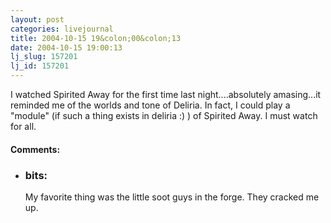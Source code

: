 ```yaml
---
layout: post
categories: livejournal
title: 2004-10-15 19&colon;00&colon;13
date: 2004-10-15 19:00:13
lj_slug: 157201
lj_id: 157201
---
```

I watched Spirited Away for the first time last night....absolutely amasing...it reminded me of the worlds and tone of Deliria. In fact, I could play a "module" (if such a thing exists in deliria :) ) of Spirited Away. I must watch for all.


<div id="comments"><h4>Comments:</h4><div class="lj-comments"><ul>
<li><h3>bits: </h3>
<a id="comment-269"></a>
<p>My favorite thing was the little soot guys in the forge.  They cracked me up.</p>
</li>
</ul></div></div>
